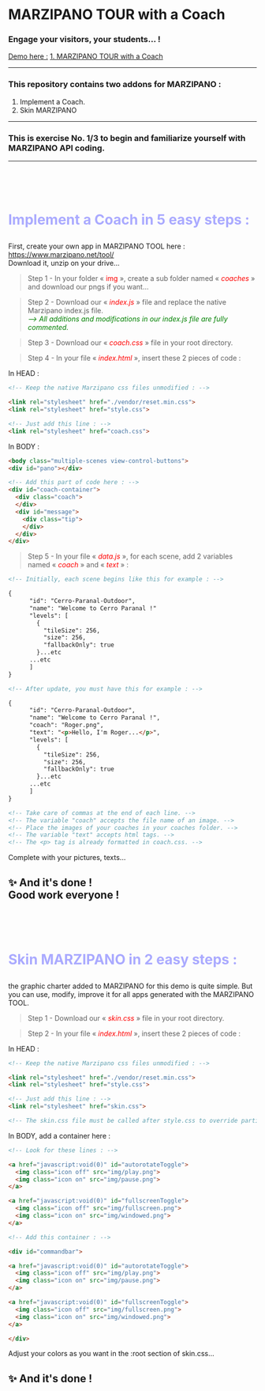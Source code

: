 # MARZIPANO TOUR with a Coach

### Engage your visitors, your students... !

<ins>Demo here :</ins> <a href="https://jp-pelletier.github.io/1-marzipano-tour-with-a-coach/">1. MARZIPANO TOUR with a Coach</a>

---

### This repository contains two addons for MARZIPANO :
1. Implement a Coach.
2. Skin MARZIPANO

---

### This is exercise No. 1/3 to begin and familiarize yourself with MARZIPANO API coding.
---

# <br><p style="color:#aaaaff">Implement a Coach in 5 easy steps :<br></p>

First, create your own app in MARZIPANO TOOL here : <a href="https://www.marzipano.net/tool/" target="_blank">https://www.marzipano.net/tool/</a>
<br>Download it, unzip on your drive...

> Step 1 - In your folder «<font color="red">&nbsp;img&nbsp;</font>», create a sub folder named «&nbsp;<font color="red">*coaches*</font>&nbsp;» and download our pngs if you want...

> Step 2 - Download our «&nbsp;<font color="red">*index.js*</font>&nbsp;» file and replace the native Marzipano index.js file.<br><font color="green">*--> All additions and modifications in our index.js file are fully commented.*</font>

> Step 3 - Download our «&nbsp;<font color="red">*coach.css*</font>&nbsp;» file in your root directory.

> Step 4 - In your file «&nbsp;<font color="red">*index.html*</font>&nbsp;», insert these 2 pieces of code :

In HEAD :

```HTML
<!-- Keep the native Marzipano css files unmodified : -->

<link rel="stylesheet" href="./vendor/reset.min.css">
<link rel="stylesheet" href="style.css">

<!-- Just add this line : -->
<link rel="stylesheet" href="coach.css">
```
In BODY :

```HTML
<body class="multiple-scenes view-control-buttons">
<div id="pano"></div>

<!-- Add this part of code here : -->
<div id="coach-container">
  <div class="coach">
  </div>
  <div id="message">
    <div class="tip">
    </div>
  </div>
</div>
```
> Step 5 - In your file «&nbsp;<font color="red">*data.js*</font>&nbsp;», for each scene, add 2 variables named «&nbsp;<font color="red">*coach*</font>&nbsp;» and «&nbsp;<font color="red">*text*</font>&nbsp;» :

```HTML
<!-- Initially, each scene begins like this for example : -->

{
      "id": "Cerro-Paranal-Outdoor",
      "name": "Welcome to Cerro Paranal !"
      "levels": [
        {
          "tileSize": 256,
          "size": 256,
          "fallbackOnly": true
        }...etc
      ...etc
      ]
}

<!-- After update, you must have this for example : -->

{
      "id": "Cerro-Paranal-Outdoor",
      "name": "Welcome to Cerro Paranal !",
      "coach": "Roger.png",
      "text": "<p>Hello, I'm Roger...</p>",
      "levels": [
        {
          "tileSize": 256,
          "size": 256,
          "fallbackOnly": true
        }...etc
      ...etc
      ]
}

<!-- Take care of commas at the end of each line. -->
<!-- The variable "coach" accepts the file name of an image. -->
<!-- Place the images of your coaches in your coaches folder. -->
<!-- The variable "text" accepts html tags. -->
<!-- The <p> tag is already formatted in coach.css. -->
```

Complete with your pictures, texts...

## :sparkles: And it's done !<BR>Good work everyone !

# <br><p style="color:#aaaaff">Skin MARZIPANO in 2 easy steps :<br></p>

the graphic charter added to MARZIPANO for this demo is quite simple.
But you can use, modify, improve it for all apps generated with the MARZIPANO TOOL.

> Step 1 - Download our «&nbsp;<font color="red">*skin.css*</font>&nbsp;» file in your root directory.

> Step 2 - In your file «&nbsp;<font color="red">*index.html*</font>&nbsp;», insert these 2 pieces of code :

In HEAD :

```HTML
<!-- Keep the native Marzipano css files unmodified : -->

<link rel="stylesheet" href="./vendor/reset.min.css">
<link rel="stylesheet" href="style.css">

<!-- Just add this line : -->
<link rel="stylesheet" href="skin.css">

<!-- The skin.css file must be called after style.css to override partially the native code. -->
```

In BODY, add a container here :

```HTML
<!-- Look for these lines : -->

<a href="javascript:void(0)" id="autorotateToggle">
  <img class="icon off" src="img/play.png">
  <img class="icon on" src="img/pause.png">
</a>

<a href="javascript:void(0)" id="fullscreenToggle">
  <img class="icon off" src="img/fullscreen.png">
  <img class="icon on" src="img/windowed.png">
</a>

<!-- Add this container : -->

<div id="commandbar">

<a href="javascript:void(0)" id="autorotateToggle">
  <img class="icon off" src="img/play.png">
  <img class="icon on" src="img/pause.png">
</a>

<a href="javascript:void(0)" id="fullscreenToggle">
  <img class="icon off" src="img/fullscreen.png">
  <img class="icon on" src="img/windowed.png">
</a>

</div>
```
Adjust your colors as you want in the :root section of skin.css...
## :sparkles: And it's done !